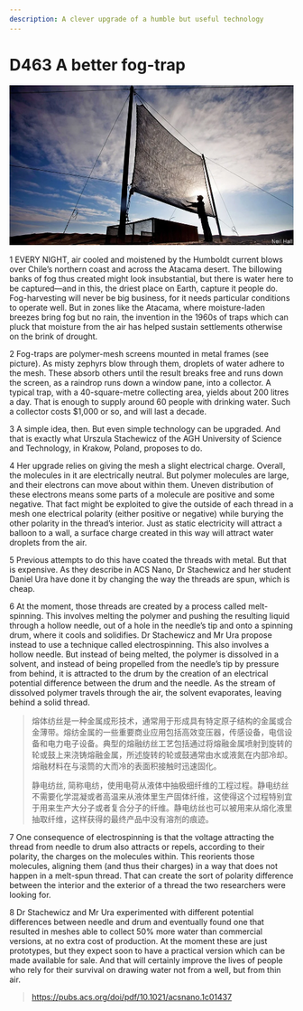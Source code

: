 ```yaml
---
description: A clever upgrade of a humble but useful technology
---
```


# D463 A better fog-trap
![](./img/boxcnHNS0D7GtivEqSZvX1z9QIb.png)

1 EVERY NIGHT, air cooled and moistened by the Humboldt current blows over Chile’s northern coast and across the Atacama desert. The billowing banks of fog thus created might look insubstantial, but there is water here to be captured—and in this, the driest place on Earth, capture it people do. Fog-harvesting will never be big business, for it needs particular conditions to operate well. But in zones like the Atacama, where moisture-laden breezes bring fog but no rain, the invention in the 1960s of traps which can pluck that moisture from the air has helped sustain settlements otherwise on the brink of drought.

2 Fog-traps are polymer-mesh screens mounted in metal frames (see picture). As misty zephyrs blow through them, droplets of water adhere to the mesh. These absorb others until the result breaks free and runs down the screen, as a raindrop runs down a window pane, into a collector. A typical trap, with a 40-square-metre collecting area, yields about 200 litres a day. That is enough to supply around 60 people with drinking water. Such a collector costs $1,000 or so, and will last a decade.

3 A simple idea, then. But even simple technology can be upgraded. And that is exactly what  Urszula Stachewicz of the AGH University of Science and Technology, in Krakow, Poland, proposes to do.

4 Her upgrade relies on giving the mesh a slight electrical charge. Overall, the molecules in it are electrically neutral. But polymer molecules are large, and their electrons can move about within them. Uneven distribution of these electrons means some parts of a molecule are positive and some negative. That fact might be exploited to give the outside of each thread in a mesh one electrical polarity (either positive or negative) while burying the other polarity in the thread’s interior. Just as static electricity will attract a balloon to a wall, a surface charge created in this way will attract water droplets from the air.

5 Previous attempts to do this have coated the threads with metal. But that is expensive. As they describe in ACS Nano, Dr Stachewicz and her student Daniel Ura have done it by changing the way the threads are spun, which is cheap.

6 At the moment, those threads are created by a process called melt-spinning. This involves melting the polymer and pushing the resulting liquid through a hollow needle, out of a hole in the needle’s tip and onto a spinning drum, where it cools and solidifies. Dr Stachewicz and Mr Ura propose instead to use a technique called electrospinning. This also involves a hollow needle. But instead of being melted, the polymer is dissolved in a solvent, and instead of being propelled from the needle’s tip by pressure from behind, it is attracted to the drum by the creation of an electrical potential difference between the drum and the needle. As the stream of dissolved polymer travels through the air, the solvent evaporates, leaving behind a solid thread.

> 熔体纺丝是一种金属成形技术，通常用于形成具有特定原子结构的金属或合金薄带。熔纺金属的一些重要商业应用包括高效变压器，传感设备，电信设备和电力电子设备。典型的熔融纺丝工艺包括通过将熔融金属喷射到旋转的轮或鼓上来浇铸熔融金属，所述旋转的轮或鼓通常由水或液氮在内部冷却。熔融材料在与滚筒的大而冷的表面积接触时迅速固化。
>
> 静电纺丝, 简称电纺，使用电荷从液体中抽极细纤维的工程过程。静电纺丝不需要化学混凝或者高温来从液体里生产固体纤维，这使得这个过程特别宜于用来生产大分子或者复合分子的纤维。静电纺丝也可以被用来从熔化液里抽取纤维，这样获得的最终产品中没有溶剂的痕迹。
>

7 One consequence of electrospinning is that the voltage attracting the thread from needle to drum also attracts or repels, according to their polarity, the charges on the molecules within. This reorients those molecules, aligning them (and thus their charges) in a way that does not happen in a melt-spun thread. That can create the sort of polarity difference between the interior and the exterior of a thread the two researchers were looking for.

8 Dr Stachewicz and Mr Ura experimented with different potential differences between needle and drum and eventually found one that resulted in meshes able to collect 50% more water than commercial versions, at no extra cost of production. At the moment these are just prototypes, but they expect soon to have a practical version which can be made available for sale. And that will certainly improve the lives of people who rely for their survival on drawing water not from a well, but from thin air.

> https://pubs.acs.org/doi/pdf/10.1021/acsnano.1c01437
>

